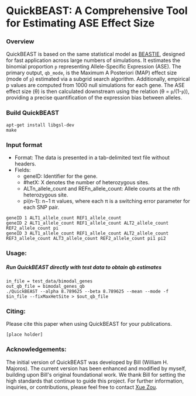 # QuickBEAST: A Comprehensive Tool for Estimating ASE Effect Size

### Overview
QuickBEAST is based on the same statistical model as [BEASTIE](https://github.com/x811zou/BEASTIE), designed for fast application across large numbers of simulations. It estimates the binomial proportion `p` representing Allele-Specific Expression (ASE). The primary output, `qb_mode`, is the Maximum A Posteriori (MAP) effect size (mode of `p`) estimated via a subgrid search algorithm. Additionally, empirical p values are computed from 1000 null simulations for each gene. The ASE effect size (θ) is then calculated downstream using the relation (θ = `p`/(1-`p`)), providing a precise quantification of the expression bias between alleles.

### Build QuickBEAST
```
apt-get install libgsl-dev
make
```

### Input format
- Format: The data is presented in a tab-delimited text file without headers.
- Fields:
  - geneID: Identifier for the gene.
  - #hetX: X denotes the number of heterozygous sites.
  - ALTn_allele_count and REFn_allele_count: Allele counts at the nth heterozygous site.
  - pi(n-1): n−1 π values, where each π is a switching error parameter for each SNP pair.
```
geneID 1 ALT1_allele_count REF1_allele_count
geneID 2 ALT1_allele_count REF1_allele_count ALT2_allele_count REF2_allele_count pi
geneID 3 ALT1_allele_count REF1_allele_count ALT2_allele_count REF3_allele_count ALT3_allele_count REF2_allele_count pi1 pi2
```

### Usage:
##### Run QuickBEAST directly with test data to obtain qb estimates
```
in_file = test_data/bimodal_genes
out_qb_file = bimodal_genes_qb
./QuickBEAST --alpha 8.789625 --beta 8.789625 --mean --mode -f $in_file --fixMaxHetSite > $out_qb_file
```

### Citing:
Please cite this paper when using QuickBEAST for your publications.
```
[place holder]
```

### Acknowledgements:
The initial version of QuickBEAST was developed by Bill (William H. Majoros). The current version has been enhanced and modified by myself, building upon Bill's original foundational work. We thank Bill for setting the high standards that continue to guide this project. For further information, inquiries, or contributions, please feel free to contact [Xue Zou](mailto:xz195@duke.edu).

